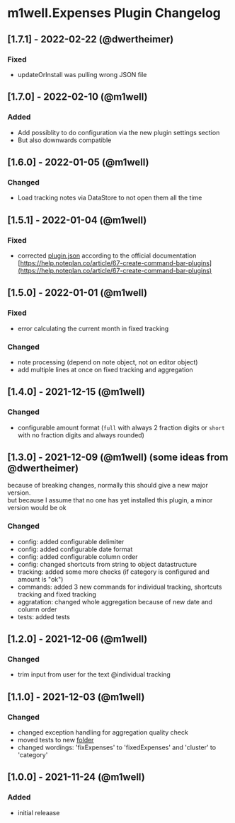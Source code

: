# m1well.Expenses Plugin Changelog

## [1.7.1] - 2022-02-22 (@dwertheimer)

### Fixed
- updateOrInstall was pulling wrong JSON file


## [1.7.0] - 2022-02-10 (@m1well)

### Added
- Add possiblity to do configuration via the new plugin settings section
- But also downwards compatible

## [1.6.0] - 2022-01-05 (@m1well)
### Changed
- Load tracking notes via DataStore to not open them all the time

## [1.5.1] - 2022-01-04 (@m1well)
### Fixed
- corrected [plugin.json](./plugin.json) according to the official documentation  
  [https://help.noteplan.co/article/67-create-command-bar-plugins](https://help.noteplan.co/article/67-create-command-bar-plugins)

## [1.5.0] - 2022-01-01 (@m1well)
### Fixed
- error calculating the current month in fixed tracking
### Changed
- note processing (depend on note object, not on editor object)
- add multiple lines at once on fixed tracking and aggregation

## [1.4.0] - 2021-12-15 (@m1well)
### Changed
- configurable amount format (`full` with always 2 fraction digits or `short` with no fraction digits and always rounded)

## [1.3.0] - 2021-12-09 (@m1well) (some ideas from @dwertheimer)
because of breaking changes, normally this should give a new major version.  
but because I assume that no one has yet installed this plugin, a minor version would be ok
### Changed
- config: added configurable delimiter
- config: added configurable date format
- config: added configurable column order
- config: changed shortcuts from string to object datastructure
- tracking: added some more checks (if category is configured and amount is "ok")
- commands: added 3 new commands for individual tracking, shortcuts tracking and fixed tracking
- aggratation: changed whole aggregation because of new date and column order
- tests: added tests

## [1.2.0] - 2021-12-06 (@m1well)
### Changed
- trim input from user for the text @individual tracking

## [1.1.0] - 2021-12-03 (@m1well)
### Changed
- changed exception handling for aggregation quality check
- moved tests to new [folder](./__tests__)
- changed wordings: 'fixExpenses' to 'fixedExpenses' and 'cluster' to 'category'

## [1.0.0] - 2021-11-24 (@m1well)
### Added
- initial releaase
